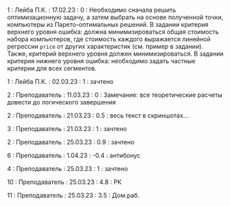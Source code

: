1 : Лейба П.К. : 17.02.23 : 0 : Необходимо сначала решить оптимизационную задачу, а затем выбрать на основе полученной точки, компьютеры из Парето-оптимальных решений. В задании критерия верхнего уровня ошибка: должна минимизироваться общая стоимость набора компьютеров, где стоимость каждого выражается линейной регрессии `price` от других характеристик (см. пример в задании). Также, критерий верхнего уровня должен минимизироваться. В задании критерия нижнего уровня ошибка: необходимо задать частные критерии для всех сегментов.

1 : Лейба П.К. : 02.03.23 : 1 : зачтено

2 : Преподаватель : 11.03.23 : 0 : Замечание: все теоретические расчеты довести до логического завершения

2 : Преподаватель : 21.03.23 : 0.5 : весь текст в скриншотах...

3 : Преподаватель : 21.03.23 : 1 : зачтено

2 : Преподаватель : 25.03.23 : 0.9 : зачтено

6 : Преподаватель : 1.04.23 : -0.4 : антибонус

4 : Преподаватель : 25.03.23 : 1 : зачтено

10 : Преподаватель : 25.03.23 : 4.8 : РК

11 : Преподаватель : 25.03.23 : 3.5 : Дом.раб.
